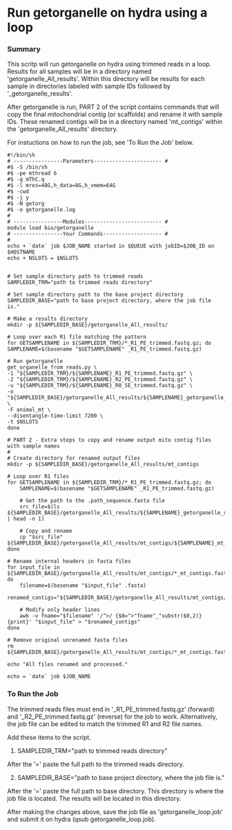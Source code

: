 # Run getorganelle on hydra using a loop
### Summary
This scritp will run getorganelle on hydra using trimmed reads in a loop. Results for all samples will be in a directory named 'getorganelle_All_results'. Within this directory will be results for each sample in directories labeled with sample IDs followed by '_getorganelle_results'.

After getorganelle is run, PART 2 of the script contains commands that will copy the final mitochondrial contig (or scaffolds) and rename it with sample IDs. These renamed contigs will be in a directory named 'mt_contigs' within the 'getorganelle_All_results' directory.

For instuctions on how to run the job, see 'To Run the Job' below.


```
#!/bin/sh
# ----------------Parameters---------------------- #
#$ -S /bin/sh
#$ -pe mthread 6
#$ -q mThC.q
#$ -l mres=48G,h_data=8G,h_vmem=64G
#$ -cwd
#$ -j y
#$ -N getorg
#$ -o getorganelle.log
#
# ----------------Modules------------------------- #
module load bio/getorganelle
# ----------------Your Commands------------------- #
#
echo + `date` job $JOB_NAME started in $QUEUE with jobID=$JOB_ID on $HOSTNAME
echo + NSLOTS = $NSLOTS


# Set sample directory path to trimmed reads
SAMPLEDIR_TRM="path to trimmed reads directory"

# Set sample directory path to the base project directory
SAMPLEDIR_BASE="path to base project directory, where the job file is."  

# Make a results directory
mkdir -p ${SAMPLEDIR_BASE}/getorganelle_All_results/

# Loop over each R1 file matching the pattern
for GETSAMPLENAME in ${SAMPLEDIR_TRM}/*_R1_PE_trimmed.fastq.gz; do
SAMPLENAME=$(basename "$GETSAMPLENAME" _R1_PE_trimmed.fastq.gz)

# Run getorganelle
get_organelle_from_reads.py \
-1 "${SAMPLEDIR_TRM}/${SAMPLENAME}_R1_PE_trimmed.fastq.gz" \
-2 "${SAMPLEDIR_TRM}/${SAMPLENAME}_R2_PE_trimmed.fastq.gz" \
-u "${SAMPLEDIR_TRM}/${SAMPLENAME}_R0_SE_trimmed.fastq.gz" \
-o "${SAMPLEDIR_BASE}/getorganelle_All_results/${SAMPLENAME}_getorganelle_results" \
-F animal_mt \
--disentangle-time-limit 7200 \
-t $NSLOTS
done

# PART 2 - Extra steps to copy and rename output mito contig files with sample names
#
# Create directory for renamed output files
mkdir -p ${SAMPLEDIR_BASE}/getorganelle_All_results/mt_contigs

# Loop over R1 files
for GETSAMPLENAME in ${SAMPLEDIR_TRM}/*_R1_PE_trimmed.fastq.gz; do
    SAMPLENAME=$(basename "$GETSAMPLENAME" _R1_PE_trimmed.fastq.gz)

    # Get the path to the .path_sequence.fasta file
    src_file=$(ls ${SAMPLEDIR_BASE}/getorganelle_All_results/${SAMPLENAME}_getorganelle_results/*.path_sequence.fasta | head -n 1)

    # Copy and rename
    cp "$src_file" ${SAMPLEDIR_BASE}/getorganelle_All_results/mt_contigs/${SAMPLENAME}_mt_contigs.fasta
done

# Rename internal headers in fasta files
for input_file in ${SAMPLEDIR_BASE}/getorganelle_All_results/mt_contigs/*_mt_contigs.fasta; do
    filename=$(basename "$input_file" .fasta)
    renamed_contigs="${SAMPLEDIR_BASE}/getorganelle_All_results/mt_contigs/${filename}_renamed.fasta"

    # Modify only header lines
    awk -v fname="$filename" '/^>/ {$0=">"fname"_"substr($0,2)} {print}' "$input_file" > "$renamed_contigs"
done

# Remove original unrenamed fasta files
rm ${SAMPLEDIR_BASE}/getorganelle_All_results/mt_contigs/*_mt_contigs.fasta

echo "All files renamed and processed."

echo = `date` job $JOB_NAME

```

### To Run the Job
The trimmed reads files must end in '_R1_PE_trimmed.fastq.gz' (forward) and '_R2_PE_trimmed.fastq.gz' (reverse) for the job to work. Alternatively, the job file can be edited to match the trimmed R1 and R2 file names.

Add these items to the script.

1. SAMPLEDIR_TRM="path to trimmed reads directory"

After the '=' paste the full path to the trimmed reads directory.

2. SAMPLEDIR_BASE="path to base project directory, where the job file is."

After the '=' paste the full path to base directory. This directory is where the job file is located. The results will be located in this directory.

After making the changes above, save the job file as 'getorganelle_loop.job' and submit it on hydra (qsub getorganelle_loop.job).




